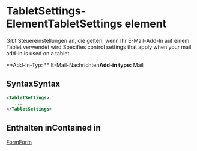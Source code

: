 # <a name="tabletsettings-element"></a><span data-ttu-id="2b9e3-101">TabletSettings-Element</span><span class="sxs-lookup"><span data-stu-id="2b9e3-101">TabletSettings element</span></span>

<span data-ttu-id="2b9e3-102">Gibt Steuereinstellungen an, die gelten, wenn Ihr E-Mail-Add-In auf einem Tablet verwendet wird.</span><span class="sxs-lookup"><span data-stu-id="2b9e3-102">Specifies control settings that apply when your mail add-in is used on a tablet.</span></span>

<span data-ttu-id="2b9e3-103">\*\*Add-In-Typ: \*\* E-Mail-Nachrichten</span><span class="sxs-lookup"><span data-stu-id="2b9e3-103">**Add-in type:** Mail</span></span>

## <a name="syntax"></a><span data-ttu-id="2b9e3-104">Syntax</span><span class="sxs-lookup"><span data-stu-id="2b9e3-104">Syntax</span></span>

```XML
<TabletSettings>
   ...
</TabletSettings>
```

## <a name="contained-in"></a><span data-ttu-id="2b9e3-105">Enthalten in</span><span class="sxs-lookup"><span data-stu-id="2b9e3-105">Contained in</span></span>

[<span data-ttu-id="2b9e3-106">Form</span><span class="sxs-lookup"><span data-stu-id="2b9e3-106">Form</span></span>](form.md)

